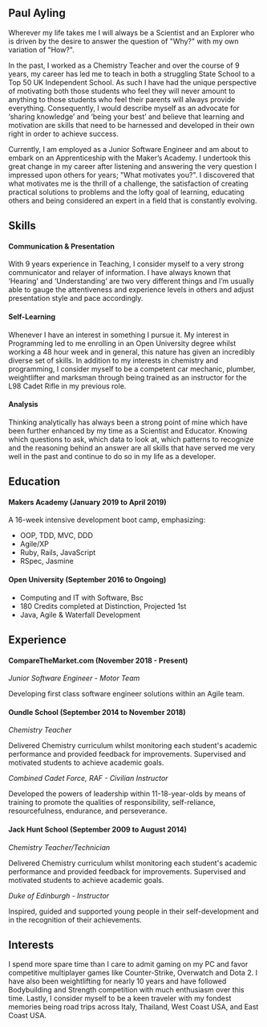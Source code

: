 ## Paul Ayling

Wherever my life takes me I will always be a Scientist and an Explorer who is driven by the desire to answer the question of "Why?" with my own variation of "How?". 

In the past, I worked as a Chemistry Teacher and over the course of 9 years, my career has led me to teach in both a struggling State School to a Top 50 UK Independent School. As such I have had the unique perspective of motivating both those students who feel they will never amount to anything to those students who feel their parents will always provide everything. Consequently, I would describe myself as an advocate for ‘sharing knowledge’ and ‘being your best’ and believe that learning and motivation are skills that need to be harnessed and developed in their own right in order to achieve success.

Currently, I am employed as a Junior Software Engineer and am about to embark on an Apprenticeship with the Maker’s Academy. I undertook this great change in my career after listening and answering the very question I impressed upon others for years; "What motivates you?". I discovered that what motivates me is the thrill of a challenge, the satisfaction of creating practical solutions to problems and the lofty goal of learning, educating others and being considered an expert in a field that is constantly evolving.

## Skills

#### Communication & Presentation

With 9 years experience in Teaching, I consider myself to a very strong communicator and relayer of information. I have always known that ‘Hearing’ and ‘Understanding’ are two very different things and I’m usually able to gauge the attentiveness and experience levels in others and adjust presentation style and pace accordingly.

#### Self-Learning

Whenever I have an interest in something I pursue it. My interest in Programming led to me enrolling in an Open University degree whilst working a 48 hour week and in general, this nature has given an incredibly diverse set of skills. In addition to my interests in chemistry and programming, I consider myself to be a competent car mechanic, plumber, weightlifter and marksman through being trained as an instructor for the L98 Cadet Rifle in my previous role.

#### Analysis

Thinking analytically has always been a strong point of mine which have been further enhanced by my time as a Scientist and Educator. Knowing which questions to ask, which data to look at, which patterns to recognize and the reasoning behind an answer are all skills that have served me very well in the past and continue to do so in my life as a developer.

## Education

#### Makers Academy (January 2019 to April 2019)

A 16-week intensive development boot camp, emphasizing:
- OOP, TDD, MVC, DDD
- Agile/XP
- Ruby, Rails, JavaScript
- RSpec, Jasmine

#### Open University (September 2016 to Ongoing)

- Computing and IT with Software, Bsc
- 180 Credits completed at Distinction, Projected 1st
- Java, Agile & Waterfall Development

## Experience

#### CompareTheMarket.com (November 2018 - Present)
*Junior Software Engineer - Motor Team*

Developing first class software engineer solutions within an Agile team.

#### Oundle School (September 2014 to November 2018)  
*Chemistry Teacher*

Delivered Chemistry curriculum whilst monitoring each student's academic performance and provided feedback for improvements. Supervised and motivated students to achieve academic goals.

*Combined Cadet Force, RAF - Civilian Instructor*

Developed the powers of leadership within 11-18-year-olds by means of training to promote the qualities of responsibility, self-reliance, resourcefulness, endurance, and perseverance.

#### Jack Hunt School (September 2009 to August 2014)   
*Chemistry Teacher/Technician*

Delivered Chemistry curriculum whilst monitoring each student's academic performance and provided feedback for improvements. Supervised and motivated students to achieve academic goals.

*Duke of Edinburgh - Instructor*

Inspired, guided and supported young people in their self-development and in the recognition of their achievements.

## Interests

I spend more spare time than I care to admit gaming on my PC and favor competitive multiplayer games like Counter-Strike, Overwatch and Dota 2. I have also been weightlifting for nearly 10 years and have followed Bodybuilding and Strength competition with much enthusiasm over this time. Lastly, I consider myself to be a keen traveler with my fondest memories being road trips across Italy, Thailand, West Coast USA, and East Coast USA.
